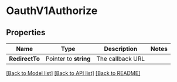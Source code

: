 # OauthV1Authorize

## Properties

Name | Type | Description | Notes
------------ | ------------- | ------------- | -------------
**RedirectTo** | Pointer to **string** | The callback URL |

[[Back to Model list]](../README.md#documentation-for-models) [[Back to API list]](../README.md#documentation-for-api-endpoints) [[Back to README]](../README.md)


